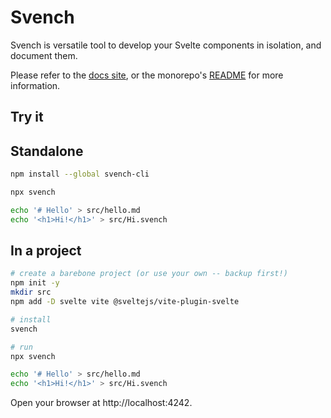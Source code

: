 # Svench

Svench is versatile tool to develop your Svelte components in isolation, and document them.

Please refer to the [docs site](https://svench.dev), or the monorepo's [README](https://github.com/rixo/svench#readme) for more information.

## Try it

## Standalone

```bash
npm install --global svench-cli

npx svench

echo '# Hello' > src/hello.md
echo '<h1>Hi!</h1>' > src/Hi.svench
```

## In a project

```bash
# create a barebone project (or use your own -- backup first!)
npm init -y
mkdir src
npm add -D svelte vite @sveltejs/vite-plugin-svelte

# install
svench

# run
npx svench

echo '# Hello' > src/hello.md
echo '<h1>Hi!</h1>' > src/Hi.svench
```

Open your browser at http://localhost:4242.
